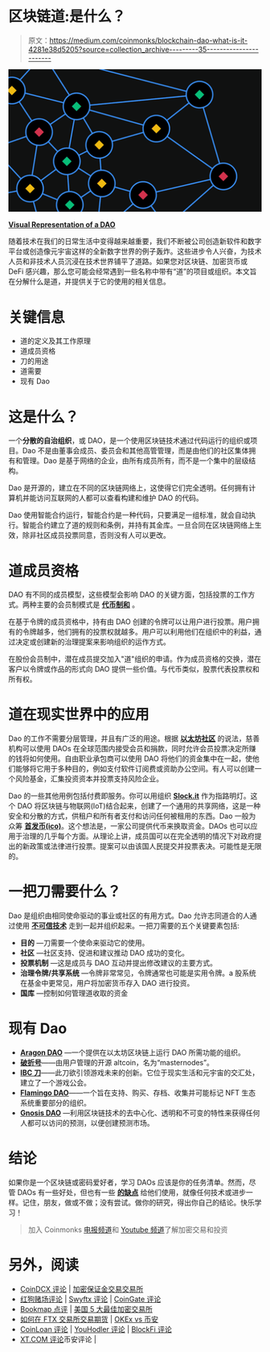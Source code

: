 # 区块链道:是什么？

> 原文：<https://medium.com/coinmonks/blockchain-dao-what-is-it-4281e38d5205?source=collection_archive---------35----------------------->

![](img/15ab7db14bf3e69c5b20076cee2573ee.png)

[**Visual Representation of a DAO**](https://www.google.com/url?sa=i&url=https%3A%2F%2Facademy.binance.com%2Fen%2Farticles%2Fdecentralized-autonomous-organizations-daos-explained&psig=AOvVaw208pweTcz9Mo7NRKIo-YKJ&ust=1647497853295000&source=images&cd=vfe&ved=0CAsQjRxqFwoTCPjyl_v9yfYCFQAAAAAdAAAAABAD)

随着技术在我们的日常生活中变得越来越重要，我们不断被公司创造新软件和数字平台或创造像元宇宙这样的全新数字世界的例子轰炸。这些进步令人兴奋，为技术人员和非技术人员沉浸在技术世界铺平了道路。如果您对区块链、加密货币或 DeFi 感兴趣，那么您可能会经常遇到一些名称中带有“道”的项目或组织。本文旨在分解什么是道，并提供关于它的使用的相关信息。

# 关键信息

*   道的定义及其工作原理
*   道成员资格
*   刀的用途
*   道需要
*   现有 Dao

# 这是什么？

一个**分散的自治组织**，或 DAO，是一个使用区块链技术通过代码运行的组织或项目。Dao 不是由董事会成员、委员会和其他高管管理，而是由他们的社区集体拥有和管理。Dao 是基于网络的企业，由所有成员所有，而不是一个集中的层级结构。

Dao 是开源的，建立在不同的区块链网络上，这使得它们完全透明。任何拥有计算机并能访问互联网的人都可以查看构建和维护 DAO 的代码。

Dao 使用智能合约运行，智能合约是一种代码，只要满足一组标准，就会自动执行。智能合约建立了道的规则和条例，并持有其金库。一旦合同在区块链网络上生效，除非社区成员投票同意，否则没有人可以更改。

# 道成员资格

DAO 有不同的成员模型，这些模型会影响 DAO 的关键方面，包括投票的工作方式。两种主要的会员制模式是 [**代币制和**](https://ethereum.org/en/dao/) 。

在基于令牌的成员资格中，持有由 DAO 创建的令牌可以让用户进行投票。用户拥有的令牌越多，他们拥有的投票权就越多。用户可以利用他们在组织中的利益，通过决定或创建新的治理提案来影响组织的运作方式。

在股份会员制中，潜在成员提交加入"道"组织的申请。作为成员资格的交换，潜在客户以令牌或作品的形式向 DAO 提供一些价值。与代币类似，股票代表投票权和所有权。

# 道在现实世界中的应用

Dao 的工作不需要分层管理，并且有广泛的用途。根据 [**以太坊社区**](https://ethereum.org/en/dao/) 的说法，慈善机构可以使用 DAOs 在全球范围内接受会员和捐款，同时允许会员投票决定所赚的钱将如何使用。自由职业承包商可以使用 DAO 将他们的资金集中在一起，使他们能够将它用于多种目的，例如支付软件订阅费或资助办公空间。有人可以创建一个风险基金，汇集投资资本并投票支持风险企业。

Dao 的一些其他用例包括付费即服务。你可以用组织 [**Slock.it**](https://blog.slock.it/) 作为指路明灯。这个 DAO 将区块链与物联网(IoT)结合起来，创建了一个通用的共享网络，这是一种安全和分散的方式，供租户和所有者支付和访问任何被租用的东西。Dao 一般为众筹 [**首发币(ico)**](https://www.investopedia.com/terms/i/initial-coin-offering-ico.asp)。这个想法是，一家公司提供代币来换取资金。DAOs 也可以应用于治理的几乎每个方面。从理论上讲，成员国可以在完全透明的情况下对政府提出的新政策或法律进行投票。提案可以由该国人民提交并投票表决。可能性是无限的。

# 一把刀需要什么？

Dao 是组织由相同使命驱动的事业或社区的有用方式。Dao 允许志同道合的人通过使用 [**不可信技术**](https://academy.binance.com/en/articles/how-to-create-a-dao) 走到一起并组织起来。一把刀需要的五个关键要素包括:

*   **目的** —刀需要一个使命来驱动它的使用。
*   **社区** —社区支持、促进和建议推动 DAO 成功的变化。
*   **投票机制** —这是成员与 DAO 互动并提出修改建议的主要方式。
*   **治理令牌/共享系统** —令牌非常常见，令牌通常也可能是实用令牌。a 股系统在基金中更常见，用户将加密货币存入 DAO 进行投资。
*   **国库** —控制如何管理道收取的资金

# 现有 Dao

*   [**Aragon DAO**](https://aragon.org/) —一个提供在以太坊区块链上运行 DAO 所需功能的组织。
*   [**破折号**](https://www.dash.org/)——由用户管理的开源 altcoin，名为“masternodes”。
*   [**IBC 刀**](https://www.ibcdao.xyz/)——此刀欲引领游戏未来的创新。它位于现实生活和元宇宙的交汇处，建立了一个游戏公会。
*   [**Flamingo DAO**](https://flamingodao.xyz/)——一个旨在支持、购买、存档、收集并可能标记 NFT 生态系统重要部分的组织。
*   [**Gnosis DAO**](https://gnosis.io/gnosisdao/) —利用区块链技术的去中心化、透明和不可变的特性来获得任何人都可以访问的预测，以便创建预测市场。

# 结论

如果你是一个区块链或密码爱好者，学习 DAOs 应该是你的任务清单。然而，尽管 DAOs 有一些好处，但也有一些 [**的缺点**](https://taxbit.com/blog/what-is-a-dao) 给他们使用，就像任何技术或进步一样。记住，朋友，做或不做；没有尝试。做你的研究，得出你自己的结论。快乐学习！

> 加入 Coinmonks [电报频道](https://t.me/coincodecap)和 [Youtube 频道](https://www.youtube.com/c/coinmonks/videos)了解加密交易和投资

# 另外，阅读

*   [CoinDCX 评论](/coinmonks/coindcx-review-8444db3621a2) | [加密保证金交易交易所](https://coincodecap.com/crypto-margin-trading-exchanges)
*   [红狗赌场评论](https://coincodecap.com/red-dog-casino-review) | [Swyftx 评论](https://coincodecap.com/swyftx-review) | [CoinGate 评论](https://coincodecap.com/coingate-review)
*   [Bookmap 点评](https://coincodecap.com/bookmap-review-2021-best-trading-software) | [美国 5 大最佳加密交易所](https://coincodecap.com/crypto-exchange-usa)
*   [如何在 FTX 交易所交易期货](https://coincodecap.com/ftx-futures-trading) | [OKEx vs 币安](https://coincodecap.com/okex-vs-binance)
*   [CoinLoan 评论](https://coincodecap.com/coinloan-review) | [YouHodler 评论](/coinmonks/youhodler-4-easy-ways-to-make-money-98969b9689f2) | [BlockFi 评论](https://coincodecap.com/blockfi-review)
*   [XT.COM 评论](https://coincodecap.com/profittradingapp-for-binance)币安评论 |